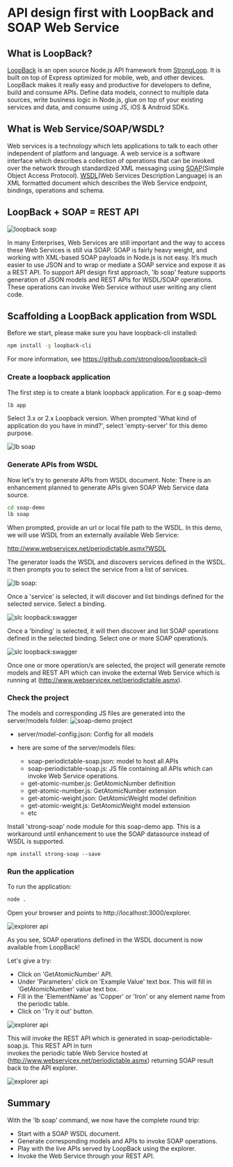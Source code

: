 # API design first with LoopBack and SOAP Web Service

## What is LoopBack?

[LoopBack](http://loopback.io) is an open source Node.js API framework from [StrongLoop](http://www.strongloop.com). 
It is built on top of Express optimized for mobile, web, and other devices.  LoopBack makes 
it really easy and productive for developers to define, build and consume APIs. Define data 
models, connect to multiple data sources, write business logic in Node.js, glue on top of your
existing services and data, and consume using JS, iOS & Android SDKs.

## What is Web Service/SOAP/WSDL?

Web services is a technology which lets applications to talk to each other independent 
of platform and language. A web service is a software interface which describes a collection 
of operations that can be invoked over the network through standardized XML messaging using 
[SOAP](https://www.w3.org/TR/soap/)(Simple Object Access Protocol). [WSDL](https://www.w3.org/TR/wsdl20/)(Web Services Description Language) is an 
XML formatted document which describes the Web Service endpoint, bindings, operations 
and schema.

## LoopBack + SOAP = REST API

![loopback soap](images/loopback-soap-integration.png) 

In many Enterprises, Web Services are still important and the way to access these
Web Services is still via SOAP. SOAP is fairly heavy weight, and working with XML-based SOAP 
payloads in Node.js is not easy.  It’s much easier to use JSON and to wrap or mediate a SOAP 
service and expose it as a REST API. To support API design first approach, 'lb soap' feature
supports generation of JSON models and REST APIs for WSDL/SOAP operations. These operations 
can invoke Web Service without user writing any client code.

## Scaffolding a LoopBack application from WSDL

Before we start, please make sure you have loopback-cli installed:

```sh
npm install -g loopback-cli
```
For more information, see https://github.com/strongloop/loopback-cli

### Create a loopback application

The first step is to create a blank loopback application. For e.g soap-demo

```sh
lb app
```
Select 3.x or 2.x Loopback version. When prompted 'What kind of application do you have in mind?', 
select 'empty-server' for this demo purpose.

![lb soap](images/loopback-app.png)

### Generate APIs from WSDL

Now let's try to generate APIs from WSDL document. Note: There is an enhancement planned to generate 
APIs given SOAP Web Service data source.

```sh
cd soap-demo
lb soap
```
When prompted, provide an url or local file path to the WSDL. In this demo, we will use WSDL from an 
externally available Web Service:

http://www.webservicex.net/periodictable.asmx?WSDL

The generator loads the WSDL and discovers services defined in the WSDL. It then prompts you to 
select the service from a list of services.

![lb soap:](images/loopback-soap-service.png)

Once a 'service' is selected, it will discover and list bindings defined for the selected service. 
Select a binding.

![slc loopback:swagger](images/loopback-soap-binding.png)

Once a 'binding' is selected, it will then discover and list SOAP operations defined in the selected binding.
Select one or more SOAP operation/s.

![slc loopback:swagger](images/loopback-soap-operations.png)

Once one or more operation/s are selected, the project will generate remote models and REST API which can 
invoke the external Web Service which is running at (http://www.webservicex.net/periodictable.asmx).

### Check the project

The models and corresponding JS files are generated into the server/models folder:
![soap-demo project](images/soap-demo-project.png)

- server/model-config.json: Config for all models

- here are some of the server/models files: 

  - soap-periodictable-soap.json: model to host all APIs
  - soap-periodictable-soap.js: JS file containing all APIs which can invoke Web Service operations.
  - get-atomic-number.js: GetAtomicNumber definition
  - get-atomic-number.js: GetAtomicNumber extension
  - get-atomic-weight.json: GetAtomicWeight model definition
  - get-atomic-weight.js: GetAtomicWeight model extension
  - etc

Install 'strong-soap' node module for this soap-demo app. This is a workaround until enhancement to use 
the SOAP datasource instead of WSDL is supported.

```
npm install strong-soap --save
```

### Run the application

To run the application:
```sh
node .
```

Open your browser and points to http://localhost:3000/explorer.

![explorer api](images/api-explorer.png)

As you see, SOAP operations defined in the WSDL document is now available from LoopBack!

Let's give a try:

- Click on 'GetAtomicNumber' API.
- Under 'Parameters' click on 'Example Value' text box. This will fill in 'GetAtomicNumber' value text box. 
- Fill in the 'ElementName' as 'Copper' or 'Iron' or any element name from the periodic table. 
- Click on 'Try it out' button. 

![explorer api](images/invoke-api-webservice.png)

This will invoke the REST API which is generated in soap-periodictable-soap.js. This REST API in turn  
invokes the periodic table Web Service hosted at (http://www.webservicex.net/periodictable.asmx) returning SOAP result 
back to the API explorer. 

![explorer api](images/api-webservice-result.png)

## Summary

With the 'lb soap' command, we now have the complete round trip: 
- Start with a SOAP WSDL document.
- Generate corresponding models and APIs to invoke SOAP operations.
- Play with the live APIs served by LoopBack using the explorer.
- Invoke the Web Service through your REST API.
